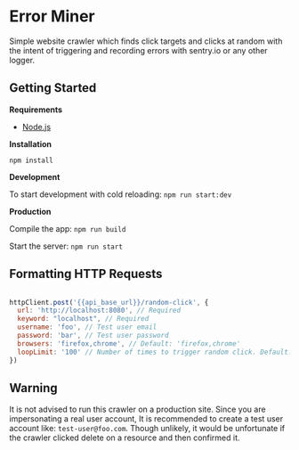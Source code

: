 # Error Miner

Simple website crawler which finds click targets and clicks at random with the intent of triggering and recording errors with sentry.io or any other logger.

## Getting Started

**Requirements**

- [Node.js](https://nodejs.org/en/)

**Installation**

`npm install`

**Development**

To start development with cold reloading: `npm run start:dev`

**Production**

Compile the app: `npm run build`

Start the server: `npm run start`

## Formatting HTTP Requests

```js

httpClient.post('{{api_base_url}}/random-click', {
  url: 'http://localhost:8080', // Required
  keyword: "localhost", // Required
  username: 'foo', // Test user email
  password: 'bar', // Test user password
  browsers: 'firefox,chrome', // Default: 'firefox,chrome'
  loopLimit: '100' // Number of times to trigger random click. Default: '10'
})

```

## Warning

It is not advised to run this crawler on a production site. Since you are impersonating a real user account, It is recommended to create a test user account like: `test-user@foo.com`. Though unlikely, it would be unfortunate if the crawler clicked delete on a resource and then confirmed it.